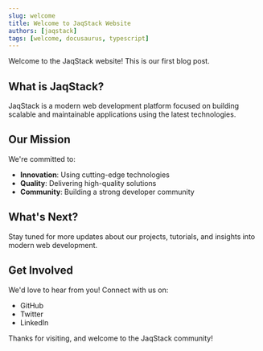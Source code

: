 ```yaml
---
slug: welcome
title: Welcome to JaqStack Website
authors: [jaqstack]
tags: [welcome, docusaurus, typescript]
---
```


Welcome to the JaqStack website! This is our first blog post.

<!-- truncate -->

## What is JaqStack?

JaqStack is a modern web development platform focused on building scalable and maintainable applications using the latest technologies.

## Our Mission

We're committed to:
- **Innovation**: Using cutting-edge technologies
- **Quality**: Delivering high-quality solutions
- **Community**: Building a strong developer community

## What's Next?

Stay tuned for more updates about our projects, tutorials, and insights into modern web development.

## Get Involved

We'd love to hear from you! Connect with us on:
- GitHub
- Twitter
- LinkedIn

Thanks for visiting, and welcome to the JaqStack community!
